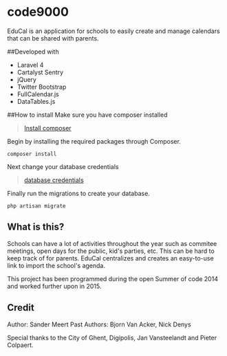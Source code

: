 code9000
========

EduCal is an application for schools to easily create and manage calendars that can be shared with parents.

##Developed with
* Laravel 4
* Cartalyst Sentry
* jQuery
* Twitter Bootstrap
* FullCalendar.js
* DataTables.js

##How to install
Make sure you have composer installed
> [Install composer](https://getcomposer.org/doc/00-intro.md)

Begin by installing the required packages through Composer.

    composer install
    
Next change your database credentials
> [database credentials](http://laravel.com/docs/database)
    
Finally run the migrations to create your database.

    php artisan migrate

## What is this?
Schools can have a lot of activities throughout the year such as commitee meetings, open days for the public, kid's parties, etc. This can be hard to keep track of for parents. EduCal centralizes and creates an easy-to-use link to import the school's agenda.

This project has been programmed during the open Summer of code 2014 and worked further upon in 2015.

## Credit
Author: Sander Meert
Past Authors: Bjorn Van Acker, Nick Denys

Special thanks to the City of Ghent, Digipolis, Jan Vansteelandt and Pieter Colpaert.

